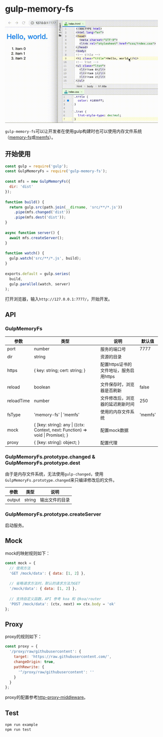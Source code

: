 # gulp-memory-fs

![](demonstrate.gif)

`gulp-memory-fs`可以让开发者在使用gulp构建时也可以使用内存文件系统（[memory-fs](https://github.com/webpack/memory-fs)或[memfs](https://github.com/streamich/memfs)）。

## 开始使用

```javascript
const gulp = require('gulp');
const GulpMemoryFs = require('gulp-memory-fs');

const mfs = new GulpMemoryFs({
  dir: 'dist'
});

function build() {
  return gulp.src(path.join(__dirname, 'src/**/*.js'))
    .pipe(mfs.changed('dist'))
    .pipe(mfs.dest('dist'));
}

async function server() {
  await mfs.createServer();
}

function watch() {
  gulp.watch('src/**/*.js', build);
}

exports.default = gulp.series(
  build,
  gulp.parallel(watch, server)
);
```

打开浏览器，输入`http://127.0.0.1:7777/`，开始开发。

## API

### GulpMemoryFs

| 参数       | 类型                           | 说明                                   | 默认值      |
| ---        | ---                            | ---                                    | ---         |
| port       | number                         | 服务的端口号                           | 7777        |
| dir        | string                         | 资源的目录                             | &nbsp;      |
| https      | { key: string; cert: string; } | 配置https证书的文件地址，服务启用https | &nbsp;      |
| reload     | boolean                        | 文件保存时，浏览器是否刷新             | false       |
| reloadTime | number                         | 文件修改后，浏览器的延迟刷新时间       | 250         |
| fsType     | 'memory-fs' &#124; 'memfs'     | 使用的内存文件系统                     | 'memfs'     |
| mock       | { [key: string]: any &#124; ((ctx: Context, next: Function) => void &#124; Promise<void>); } | 配置mock数据 | &nbsp; |
| proxy      | { [key: string]: object; }     | 配置代理                               | &nbsp;      |

### GulpMemoryFs.prototype.changed & GulpMemoryFs.prototype.dest

由于是内存文件系统，无法使用`gulp-changed`，使用`GulpMemoryFs.prototype.changed`来只编译修改后的文件。

| 参数   | 类型   |  说明          |
| ---    | ---    | ---            |
| output | string | 输出文件的目录 |

### GulpMemoryFs.prototype.createServer

启动服务。

## Mock

mock的映射规则如下：

```javascript
const mock = {
  // 使用方法
  'GET /mock/data': { data: [1, 2] },

  // 省略请求方法时，默认的请求方法为GET
  '/mock/data': { data: [1, 2] },

  // 支持自定义函数，API 参考 koa 和 @koa/router
  'POST /mock/data': (ctx, next) => ctx.body = 'ok'
};
```

## Proxy

proxy的规则如下：

```javascript
const proxy = {
  '/proxy/raw/githubusercontent': {
    target: 'https://raw.githubusercontent.com/',
    changeOrigin: true,
    pathRewrite: {
      '^/proxy/raw/githubusercontent': ''
    }
  }
};
```

proxy的配置参考[http-proxy-middleware](https://github.com/chimurai/http-proxy-middleware)。

## Test

```
npm run example
npm run test
```